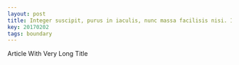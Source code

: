 ```yaml
---
layout: post
title: Integer suscipit, purus in iaculis, nunc massa facilisis nisi. Integer suscipit, purus in iaculis, nunc massa facilisis nisi. Integer suscipit, purus in egestas iaculis, nunc massa facilisis nisi. Integer suscipit, purus in egestas iaculis, nunc massa facilisis nisi.
key: 20170202
tags: boundary
---
```


Article With Very Long Title